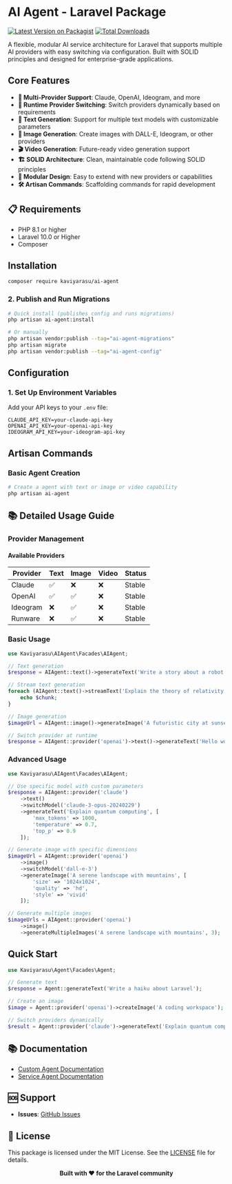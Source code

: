 # AI Agent - Laravel Package

[![Latest Version on Packagist](https://img.shields.io/packagist/v/kaviyarasu/ai-agent.svg?style=flat-square)](https://packagist.org/packages/kaviyarasu/ai-agent)
[![Total Downloads](https://img.shields.io/packagist/dt/kaviyarasu/ai-agent.svg?style=flat-square)](https://packagist.org/packages/kaviyarasu/ai-agent)

A flexible, modular AI service architecture for Laravel that supports multiple AI providers with easy switching via configuration. Built with SOLID principles and designed for enterprise-grade applications.

## Core Features

- **🤖 Multi-Provider Support**: Claude, OpenAI, Ideogram, and more
- **🔄 Runtime Provider Switching**: Switch providers dynamically based on requirements
- **📝 Text Generation**: Support for multiple text models with customizable parameters
- **🎨 Image Generation**: Create images with DALL-E, Ideogram, or other providers
- **🎬 Video Generation**: Future-ready video generation support
- **🏗️ SOLID Architecture**: Clean, maintainable code following SOLID principles
- **🔧 Modular Design**: Easy to extend with new providers or capabilities
- **🛠️ Artisan Commands**: Scaffolding commands for rapid development

## 📋 Requirements

- PHP 8.1 or higher
- Laravel 10.0 or Higher
- Composer

## Installation

```bash
composer require kaviyarasu/ai-agent
```

### 2. Publish and Run Migrations

```bash
# Quick install (publishes config and runs migrations)
php artisan ai-agent:install

# Or manually
php artisan vendor:publish --tag="ai-agent-migrations"
php artisan migrate
php artisan vendor:publish --tag="ai-agent-config"
```

## Configuration
### 1. Set Up Environment Variables

Add your API keys to your `.env` file:

```env
CLAUDE_API_KEY=your-claude-api-key
OPENAI_API_KEY=your-openai-api-key
IDEOGRAM_API_KEY=your-ideogram-api-key
```

## Artisan Commands

### Basic Agent Creation

```bash
# Create a agent with text or image or video capability
php artisan ai-agent
```

## 📚 Detailed Usage Guide

### Provider Management

#### Available Providers

| Provider | Text | Image | Video | Status |
|----------|------|-------|-------|---------|
| Claude   | ✅   | ❌    | ❌    | Stable |
| OpenAI   | ✅   | ✅    | ❌    | Stable |
| Ideogram | ❌   | ✅    | ❌    | Stable |
| Runware  | ❌   | ✅    | ❌    | Stable |

### Basic Usage

```php
use Kaviyarasu\AIAgent\Facades\AIAgent;

// Text generation
$response = AIAgent::text()->generateText('Write a story about a robot');

// Stream text generation
foreach (AIAgent::text()->streamText('Explain the theory of relativity') as $chunk) {
    echo $chunk;
}

// Image generation
$imageUrl = AIAgent::image()->generateImage('A futuristic city at sunset');

// Switch provider at runtime
$response = AIAgent::provider('openai')->text()->generateText('Hello world');
```

### Advanced Usage

```php
use Kaviyarasu\AIAgent\Facades\AIAgent;

// Use specific model with custom parameters
$response = AIAgent::provider('claude')
    ->text()
    ->switchModel('claude-3-opus-20240229')
    ->generateText('Explain quantum computing', [
        'max_tokens' => 1000,
        'temperature' => 0.7,
        'top_p' => 0.9
    ]);

// Generate image with specific dimensions
$imageUrl = AIAgent::provider('openai')
    ->image()
    ->switchModel('dall-e-3')
    ->generateImage('A serene landscape with mountains', [
        'size' => '1024x1024',
        'quality' => 'hd',
        'style' => 'vivid'
    ]);

// Generate multiple images
$imageUrls = AIAgent::provider('openai')
    ->image()
    ->generateMultipleImages('A serene landscape with mountains', 3);
```

## Quick Start

```php
use Kaviyarasu\Agent\Facades\Agent;

// Generate text
$response = Agent::generateText('Write a haiku about Laravel');

// Create an image
$image = Agent::provider('openai')->createImage('A coding workspace');

// Switch providers dynamically
$result = Agent::provider('claude')->generateText('Explain quantum computing');
```

## 📚 Documentation

- [Custom Agent Documentation](docs/CUSTOM_AGENT.md)
- [Service Agent Documentation](docs/SERVICE_AGENT.md)

## 🆘 Support

- **Issues**: [GitHub Issues](https://github.com/kaviyarasu-dev/agent/issues)

## 📄 License

This package is licensed under the MIT License. See the [LICENSE](LICENSE.md) file for details.

<p align="center">
    <strong>Built with ❤️ for the Laravel community</strong>
</p>
